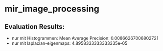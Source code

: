 # mir_image_processing

## Evaluation Results: 
- nur mit Histogrammen: Mean Average Precision: 0.00866267006802721
- nur mit laplacian-eigenmaps: 4.8958333333333335e-05
